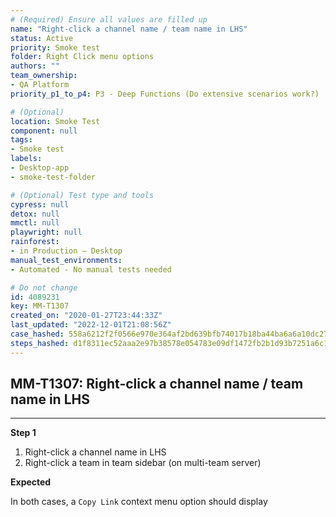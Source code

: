 ```yaml
---
# (Required) Ensure all values are filled up
name: "Right-click a channel name / team name in LHS"
status: Active
priority: Smoke test
folder: Right Click menu options
authors: ""
team_ownership: 
- QA Platform
priority_p1_to_p4: P3 - Deep Functions (Do extensive scenarios work?)

# (Optional)
location: Smoke Test
component: null
tags: 
- Smoke test
labels: 
- Desktop-app
- smoke-test-folder

# (Optional) Test type and tools
cypress: null
detox: null
mmctl: null
playwright: null
rainforest: 
- in Production — Desktop
manual_test_environments: 
- Automated - No manual tests needed

# Do not change
id: 4089231
key: MM-T1307
created_on: "2020-01-27T23:44:33Z"
last_updated: "2022-12-01T21:08:56Z"
case_hashed: 558a6212f2f0566e970e364af2bd639bfb74017b18ba44ba6a6a10dc2756e67b27ec594c222cb733f458366ddd1b9a93
steps_hashed: d1f8311ec52aaa2e97b38578e054783e09df1472fb2b1d93b7251a6c10d39ce1aab503cbb41c45039ba0ecb1f81a1957
---
```


<!-- (Auto-generated) Based on frontmatter's "key" and "name" -->

## MM-T1307: Right-click a channel name / team name in LHS

---

**Step 1**

1. Right-click a channel name in LHS
2. Right-click a team in team sidebar (on multi-team server)

**Expected**

In both cases, a `Copy Link` context menu option should display
